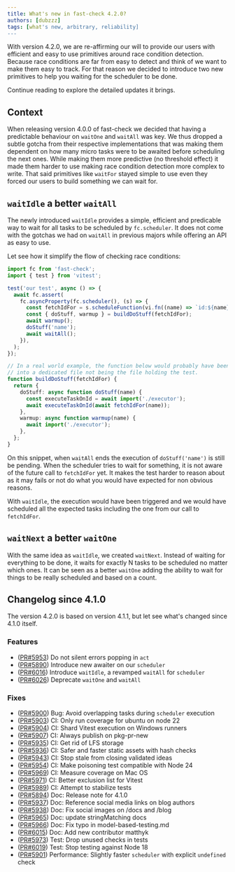 ```yaml
---
title: What's new in fast-check 4.2.0?
authors: [dubzzz]
tags: [what's new, arbitrary, reliability]
---
```


With version 4.2.0, we are re-affirming our will to provide our users with efficient and easy to use primitives around race condition detection. Because race conditions are far from easy to detect and think of we want to make them easy to track. For that reason we decided to introduce two new primitives to help you waiting for the scheduler to be done.

Continue reading to explore the detailed updates it brings.

<!--truncate-->

## Context

When releasing version 4.0.0 of fast-check we decided that having a predictable behaviour on `waitOne` and `waitAll` was key. We thus dropped a subtle gotcha from their respective implementations that was making them dependent on how many micro tasks were to be awaited before scheduling the next ones. While making them more predictive (no threshold effect) it made them harder to use making race condition detection more complex to write. That said primitives like `waitFor` stayed simple to use even they forced our users to build something we can wait for.

## `waitIdle` a better `waitAll`

The newly introduced `waitIdle` provides a simple, efficient and predicable way to wait for all tasks to be scheduled by `fc.scheduler`. It does not come with the gotchas we had on `waitAll` in previous majors while offering an API as easy to use.

Let see how it simplify the flow of checking race conditions:

```ts
import fc from 'fast-check';
import { test } from 'vitest';

test('our test', async () => {
  await fc.assert(
    fc.asyncProperty(fc.scheduler(), (s) => {
      const fetchIdFor = s.scheduleFunction(vi.fn((name) => `id:${name}`));
      const { doStuff, warmup } = buildDoStuff(fetchIdFor);
      await warmup();
      doStuff('name');
      await waitAll();
    }),
  );
});

// In a real world example, the function below would probably have been defined
// into a dedicated file not being the file holding the test.
function buildDoStuff(fetchIdFor) {
  return {
    doStuff: async function doStuff(name) {
      const executeTaskOnId = await import('./executor');
      await executeTaskOnId(await fetchIdFor(name));
    },
    warmup: async function warmup(name) {
      await import('./executor');
    },
  };
}
```

On this snippet, when `waitAll` ends the execution of `doStuff('name')` is still be pending. When the scheduler tries to wait for something, it is not aware of the future call to `fetchIdFor` yet. It makes the test harder to reason about as it may fails or not do what you would have expected for non obvious reasons.

With `waitIdle`, the execution would have been triggered and we would have scheduled all the expected tasks including the one from our call to `fetchIdFor`.

## `waitNext` a better `waitOne`

With the same idea as `waitIdle`, we created `waitNext`. Instead of waiting for everything to be done, it waits for exactly N tasks to be scheduled no matter which ones. It can be seen as a better `waitOne` adding the ability to wait for things to be really scheduled and based on a count.

## Changelog since 4.1.0

The version 4.2.0 is based on version 4.1.1, but let see what's changed since 4.1.0 itself.

### Features

- ([PR#5953](https://github.com/dubzzz/fast-check/pull/5953)) Do not silent errors popping in `act`
- ([PR#5890](https://github.com/dubzzz/fast-check/pull/5890)) Introduce new awaiter on our `scheduler`
- ([PR#6016](https://github.com/dubzzz/fast-check/pull/6016)) Introduce `waitIdle`, a revamped `waitAll` for `scheduler`
- ([PR#6026](https://github.com/dubzzz/fast-check/pull/6026)) Deprecate `waitOne` and `waitAll`

### Fixes

- ([PR#5900](https://github.com/dubzzz/fast-check/pull/5900)) Bug: Avoid overlapping tasks during `scheduler` execution
- ([PR#5903](https://github.com/dubzzz/fast-check/pull/5903)) CI: Only run coverage for ubuntu on node 22
- ([PR#5904](https://github.com/dubzzz/fast-check/pull/5904)) CI: Shard Vitest execution on Windows runners
- ([PR#5907](https://github.com/dubzzz/fast-check/pull/5907)) CI: Always publish on pkg-pr-new
- ([PR#5935](https://github.com/dubzzz/fast-check/pull/5935)) CI: Get rid of LFS storage
- ([PR#5936](https://github.com/dubzzz/fast-check/pull/5936)) CI: Safer and faster static assets with hash checks
- ([PR#5943](https://github.com/dubzzz/fast-check/pull/5943)) CI: Stop stale from closing validated ideas
- ([PR#5954](https://github.com/dubzzz/fast-check/pull/5954)) CI: Make poisoning test compatible with Node 24
- ([PR#5969](https://github.com/dubzzz/fast-check/pull/5969)) CI: Measure coverage on Mac OS
- ([PR#5971](https://github.com/dubzzz/fast-check/pull/5971)) CI: Better exclusion list for Vitest
- ([PR#5989](https://github.com/dubzzz/fast-check/pull/5989)) CI: Attempt to stabilize tests
- ([PR#5894](https://github.com/dubzzz/fast-check/pull/5894)) Doc: Release note for 4.1.0
- ([PR#5937](https://github.com/dubzzz/fast-check/pull/5937)) Doc: Reference social media links on blog authors
- ([PR#5938](https://github.com/dubzzz/fast-check/pull/5938)) Doc: Fix social images on /docs and /blog
- ([PR#5965](https://github.com/dubzzz/fast-check/pull/5965)) Doc: update stringMatching docs
- ([PR#5966](https://github.com/dubzzz/fast-check/pull/5966)) Doc: Fix typo in model-based-testing.md
- ([PR#6015](https://github.com/dubzzz/fast-check/pull/6015)) Doc: Add new contributor matthyk
- ([PR#5973](https://github.com/dubzzz/fast-check/pull/5973)) Test: Drop unused checks in tests
- ([PR#6019](https://github.com/dubzzz/fast-check/pull/6019)) Test: Stop testing against Node 18
- ([PR#5901](https://github.com/dubzzz/fast-check/pull/5901)) Performance: Slightly faster `scheduler` with explicit `undefined` check
